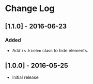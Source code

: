 # Change Log

## [1.1.0] - 2016-06-23

### Added
- Add `is-hidden` class to hide elements.


## [1.0.0] - 2016-05-25 

* Initial release